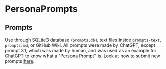 # PersonaPrompts
## Prompts
Use through SQLite3 database (`prompts.db`), text files inside `prompts-text`, `prompts.md`, or GitHub Wiki. All prompts were made by ChatGPT, except prompt 31, which was made by human, and was used as an example for ChatGPT to know what a "Persona Prompt" is. Look at how to submit new prompts [here](https://github.com/LazerThings/PersonaPrompts/wiki#submitting-prompts).
